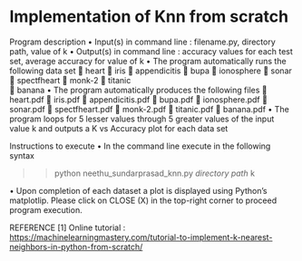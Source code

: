 # Implementation of Knn from scratch
Program description
•	Input(s) in command line : filename.py, directory path, value of k 
•	Output(s) in command line : accuracy values for each test set, average accuracy for value of k
•	The program automatically runs the following data set
	heart
	iris
	appendicitis
	bupa
	ionosphere
	sonar
	spectfheart
	monk-2
	titanic			
	banana
•	The program automatically produces the following files
	heart.pdf
	iris.pdf
	appendicitis.pdf
	bupa.pdf
	ionosphere.pdf
	sonar.pdf
	spectfheart.pdf
	monk-2.pdf
	titanic.pdf
	banana.pdf
•	The program loops for 5 lesser values through 5 greater values of the input value k and outputs a K vs Accuracy plot for each data set

Instructions to execute
•	In the command line execute in the following syntax
>> python neethu_sundarprasad_knn.py *directory path* k





•	Upon completion of each dataset a plot is displayed using Python’s matplotlip. Please click on CLOSE (X) in the top-right corner to proceed program execution.

REFERENCE
[1] Online tutorial : https://machinelearningmastery.com/tutorial-to-implement-k-nearest-neighbors-in-python-from-scratch/
